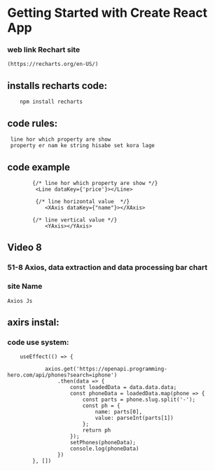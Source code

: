 # Getting Started with Create React App

### web link Rechart site

    (https://recharts.org/en-US/)

## installs recharts code:

        npm install recharts

## code rules: 

     line hor which property are show
     property er nam ke string hisabe set kora lage 

## code example

            {/* line hor which property are show */}
             <Line dataKey={'price'}></Line>

             {/* line horizontal value  */}
                <XAxis dataKey={"name"}></XAxis>

            {/* line vertical value */}
                <YAxis></YAxis>





## Video 8
###     51-8 Axios, data extraction and data processing bar chart

### site Name
    Axios Js

## axirs instal:




### code use system:

        useEffect(() => {

                axios.get('https://openapi.programming-hero.com/api/phones?search=iphone')
                    .then(data => {
                        const loadedData = data.data.data;
                        const phoneData = loadedData.map(phone => {
                            const parts = phone.slug.split('-');
                            const ph = {
                                name: parts[0],
                                value: parseInt(parts[1])
                            };
                            return ph
                        });
                        setPhones(phoneData);
                        console.log(phoneData)
                    })
            }, [])
        

